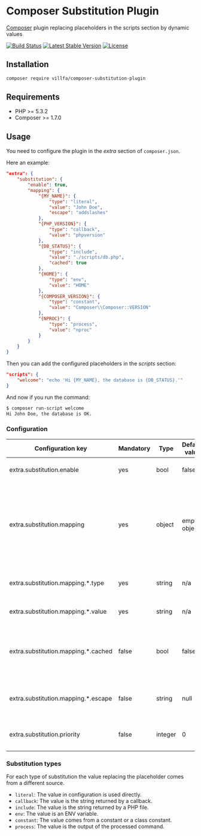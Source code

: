 # Composer Substitution Plugin

[Composer](https://getcomposer.org/) plugin replacing placeholders in the scripts section by dynamic values

[![Build Status](https://secure.travis-ci.org/villfa/composer-substitution-plugin.png?branch=master)](http://travis-ci.org/villfa/composer-substitution-plugin)
[![Latest Stable Version](https://poser.pugx.org/villfa/composer-substitution-plugin/v/stable)](https://packagist.org/packages/villfa/composer-substitution-plugin)
[![License](https://poser.pugx.org/villfa/composer-substitution-plugin/license)](./LICENSE)

## Installation

```sh
composer require villfa/composer-substitution-plugin
```

## Requirements

* PHP >= 5.3.2
* Composer >= 1.7.0

## Usage

You need to configure the plugin in the *extra* section of `composer.json`.

Here an example:

```json
"extra": {
    "substitution": {
        "enable": true,
        "mapping": {
            "{MY_NAME}": {
                "type": "literal",
                "value": "John Doe",
                "escape": "addslashes"
            },
            "{PHP_VERSION}": {
                "type": "callback",
                "value": "phpversion"
            },
            "{DB_STATUS}": {
                "type": "include",
                "value": "./scripts/db.php",
                "cached": true
            },
            "{HOME}": {
                "type": "env",
                "value": "HOME"
            },
            "{COMPOSER_VERSION}": {
                "type": "constant",
                "value": "Composer\\Composer::VERSION"
            },
            "{NPROC}": {
                "type": "process",
                "value": "nproc"
            }
        }
    }
}
```

Then you can add the configured placeholders in the *scripts* section:

```json
"scripts": {
    "welcome": "echo 'Hi {MY_NAME}, the database is {DB_STATUS}.'"
}
```

And now if you run the command:

```sh
$ composer run-script welcome
Hi John Doe, the database is OK.
```

### Configuration

Configuration key | Mandatory | Type | Default value | Description
----------------- | --------- | ---- | ------------- | -----------
extra.substitution.enable | yes | bool | false | Enables the plugin when true
extra.substitution.mapping | yes | object | empty object | Mapping between placeholders (the keys) and substitution rules (the values). There is no restriction with the placeholders format.
extra.substitution.mapping.*.type | yes | string | n/a | Substitution type (see the related section below)
extra.substitution.mapping.*.value | yes | string | n/a | Substitution value (depends on the type)
extra.substitution.mapping.*.cached | false | bool | false | Indicates whether the value provided after the first substitution must be cached
extra.substitution.mapping.*.escape | false | string | null | Escaping function that will receive the substitute value as argument
extra.substitution.priority | false | integer | 0 | Plugin's event handler priority (see [Composer documentation](https://getcomposer.org/doc/articles/plugins.md#event-handler))

### Substitution types

For each type of substitution the value replacing the placeholder comes from a different source.

* `literal`: The value in configuration is used directly.
* `callback`: The value is the string returned by a callback.
* `include`: The value is the string returned by a PHP file.
* `env`: The value is an ENV variable.
* `constant`: The value comes from a constant or a class constant.
* `process`: The value is the output of the processed command.

